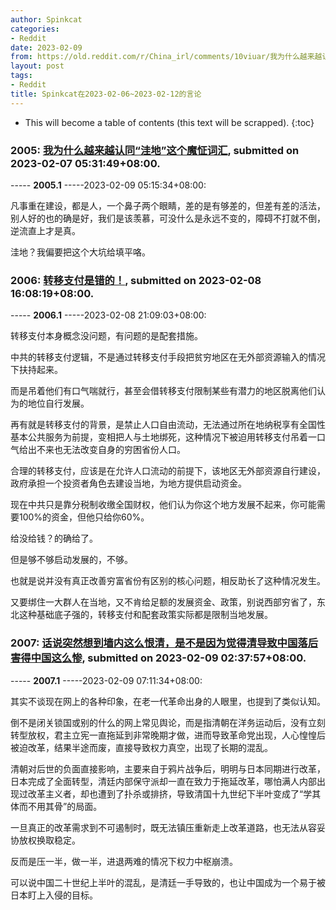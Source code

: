 ```yaml
---
author: Spinkcat
categories:
- Reddit
date: 2023-02-09
from: https://old.reddit.com/r/China_irl/comments/10viuar/我为什么越来越认同洼地这个魔怔词汇/
layout: post
tags:
- Reddit
title: Spinkcat在2023-02-06~2023-02-12的言论
---
```


* This will become a table of contents (this text will be scrapped).
{:toc}

### 2005: [我为什么越来越认同“洼地”这个魔怔词汇](https://old.reddit.com/r/China_irl/comments/10viuar/我为什么越来越认同洼地这个魔怔词汇/), submitted on 2023-02-07 05:31:49+08:00.

----- __2005.1__ -----2023-02-09 05:15:34+08:00:

凡事重在建设，都是人，一个鼻子两个眼睛，差的是有够差的，但差有差的活法，别人好的也的确是好，我们是该羡慕，可没什么是永远不变的，障碍不打就不倒，逆流直上才是真。

洼地？我偏要把这个大坑给填平咯。

### 2006: [转移支付是错的！](https://old.reddit.com/r/China_irl/comments/10wr5ea/转移支付是错的/), submitted on 2023-02-08 16:08:19+08:00.

----- __2006.1__ -----2023-02-08 21:09:03+08:00:

转移支付本身概念没问题，有问题的是配套措施。

中共的转移支付逻辑，不是通过转移支付手段把贫穷地区在无外部资源输入的情况下扶持起来。

而是吊着他们有口气喘就行，甚至会借转移支付限制某些有潜力的地区脱离他们认为的地位自行发展。

再有就是转移支付的背景，是禁止人口自由流动，无法通过所在地纳税享有全国性基本公共服务为前提，变相把人与土地绑死，这种情况下被迫用转移支付吊着一口气给出不来也无法改变自身的穷困省份人口。

合理的转移支付，应该是在允许人口流动的前提下，该地区无外部资源自行建设，政府承担一个投资者角色去建设当地，为地方提供启动资金。

现在中共只是靠分税制收缴全国财权，他们认为你这个地方发展不起来，你可能需要100%的资金，但他只给你60%。

给没给钱？的确给了。

但是够不够启动发展的，不够。

也就是说并没有真正改善穷富省份有区别的核心问题，相反助长了这种情况发生。

又要绑住一大群人在当地，又不肯给足额的发展资金、政策，别说西部穷省了，东北这种基础底子强的，转移支付和配套政策实际都是限制当地发展。

### 2007: [话说突然想到墙内这么恨清，是不是因为觉得清导致中国落后害得中国这么惨](https://old.reddit.com/r/China_irl/comments/10x70bx/话说突然想到墙内这么恨清是不是因为觉得清导致中国落后害得中国这么惨/), submitted on 2023-02-09 02:37:57+08:00.

----- __2007.1__ -----2023-02-09 07:11:34+08:00:

其实不谈现在网上的各种印象，在老一代革命出身的人眼里，也提到了类似认知。

倒不是闭关锁国或别的什么的网上常见舆论，而是指清朝在洋务运动后，没有立刻转型放权，君主立宪一直拖延到非常晚期才做，进而导致革命党出现，人心惶惶后被迫改革，结果半途而废，直接导致权力真空，出现了长期的混乱。

清朝对后世的负面直接影响，主要来自于鸦片战争后，明明与日本同期进行改革，日本完成了全面转型，清廷内部保守派却一直在致力于拖延改革，哪怕满人内部出现过改革主义者，却也遭到了扑杀或排挤，导致清国十九世纪下半叶变成了“学其体而不用其骨”的局面。

一旦真正的改革需求到不可遏制时，既无法镇压重新走上改革道路，也无法从容妥协放权换取稳定。

反而是压一半，做一半，进退两难的情况下权力中枢崩溃。

可以说中国二十世纪上半叶的混乱，是清廷一手导致的，也让中国成为一个易于被日本盯上入侵的目标。


